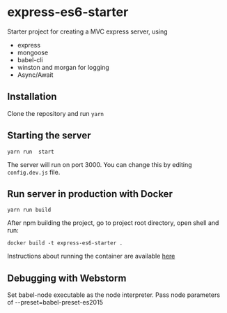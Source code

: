 # express-es6-starter

Starter project for creating a MVC express server, using

- express
- mongoose
- babel-cli
- winston and morgan for logging
- Async/Await

## Installation

Clone the repository and run `yarn`

## Starting the server

```
yarn run  start
```

The server will run on port 3000. You can change this by editing `config.dev.js` file.

## Run server in production with Docker

```
yarn run build
```

After npm building the project, go to project root directory, open shell and run:

```
docker build -t express-es6-starter .
```

Instructions about running the container are available [here](https://hub.docker.com/r/tomyitav/express-es6-starter/)

## Debugging with Webstorm

Set babel-node executable as the node interpreter.
Pass node parameters of --preset=babel-preset-es2015
